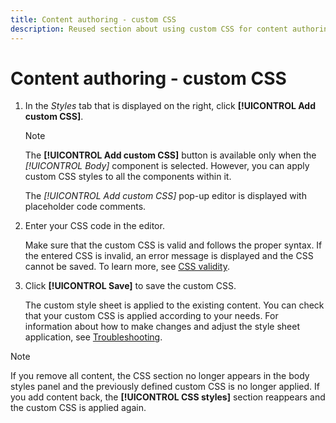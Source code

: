 ```yaml
---
title: Content authoring - custom CSS
description: Reused section about using custom CSS for content authoring
---
```

# Content authoring - custom CSS

1. In the _Styles_ tab that is displayed on the right, click **[!UICONTROL Add custom CSS]**.

    >[!NOTE]
    >
    >The **[!UICONTROL Add custom CSS]** button is available only when the _[!UICONTROL Body]_ component is selected. However, you can apply custom CSS styles to all the components within it.

    The _[!UICONTROL Add custom CSS]_ pop-up editor is displayed with placeholder code comments.

1. Enter your CSS code in the editor.

   Make sure that the custom CSS is valid and follows the proper syntax. If the entered CSS is invalid, an error message is displayed and the CSS cannot be saved. To learn more, see [CSS validity](../user/content/design-custom-css.md#css-validity).

1. Click **[!UICONTROL Save]** to save the custom CSS.

   The custom style sheet is applied to the existing content. You can check that your custom CSS is applied according to your needs. For information about how to make changes and adjust the style sheet application, see [Troubleshooting](../user/content/design-custom-css.md#troubleshooting).

>[!NOTE]
>
>  If you remove all content, the CSS section no longer appears in the body styles panel and the previously defined custom CSS is no longer applied. If you add content back, the **[!UICONTROL CSS styles]** section reappears and the custom CSS is applied again.
